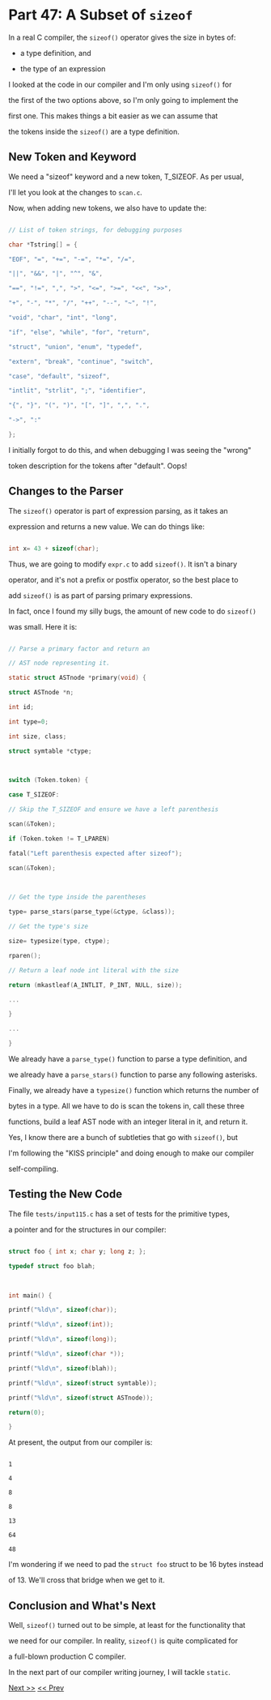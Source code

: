 # Part 47: A Subset of `sizeof`

  

In a real C compiler, the `sizeof()` operator gives the size in bytes of:

  

+ a type definition, and

+ the type of an expression

  

I looked at the code in our compiler and I'm only using `sizeof()` for

the first of the two options above, so I'm only going to implement the

first one. This makes things a bit easier as we can assume that

the tokens inside the `sizeof()` are a type definition.

  

## New Token and Keyword

  

We need a "sizeof" keyword and a new token, T_SIZEOF. As per usual,

I'll let you look at the changes to `scan.c`.

  

Now, when adding new tokens, we also have to update the:

  

```c

// List of token strings, for debugging purposes

char *Tstring[] = {

"EOF", "=", "+=", "-=", "*=", "/=",

"||", "&&", "|", "^", "&",

"==", "!=", ",", ">", "<=", ">=", "<<", ">>",

"+", "-", "*", "/", "++", "--", "~", "!",

"void", "char", "int", "long",

"if", "else", "while", "for", "return",

"struct", "union", "enum", "typedef",

"extern", "break", "continue", "switch",

"case", "default", "sizeof",

"intlit", "strlit", ";", "identifier",

"{", "}", "(", ")", "[", "]", ",", ".",

"->", ":"

};

```

  

I initially forgot to do this, and when debugging I was seeing the "wrong"

token description for the tokens after "default". Oops!

  

## Changes to the Parser

  

The `sizeof()` operator is part of expression parsing, as it takes an

expression and returns a new value. We can do things like:

  

```c

int x= 43 + sizeof(char);

```

  

Thus, we are going to modify `expr.c` to add `sizeof()`. It isn't a binary

operator, and it's not a prefix or postfix operator, so the best place to

add `sizeof()` is as part of parsing primary expressions.

  

In fact, once I found my silly bugs, the amount of new code to do `sizeof()`

was small. Here it is:

  

```c

// Parse a primary factor and return an

// AST node representing it.

static struct ASTnode *primary(void) {

struct ASTnode *n;

int id;

int type=0;

int size, class;

struct symtable *ctype;

  

switch (Token.token) {

case T_SIZEOF:

// Skip the T_SIZEOF and ensure we have a left parenthesis

scan(&Token);

if (Token.token != T_LPAREN)

fatal("Left parenthesis expected after sizeof");

scan(&Token);

  

// Get the type inside the parentheses

type= parse_stars(parse_type(&ctype, &class));

// Get the type's size

size= typesize(type, ctype);

rparen();

// Return a leaf node int literal with the size

return (mkastleaf(A_INTLIT, P_INT, NULL, size));

...

}

...

}

```

  

We already have a `parse_type()` function to parse a type definition, and

we already have a `parse_stars()` function to parse any following asterisks.

Finally, we already have a `typesize()` function which returns the number of

bytes in a type. All we have to do is scan the tokens in, call these three

functions, build a leaf AST node with an integer literal in it, and return it.

  

Yes, I know there are a bunch of subtleties that go with `sizeof()`, but

I'm following the "KISS principle" and doing enough to make our compiler

self-compiling.

  

## Testing the New Code

  

The file `tests/input115.c` has a set of tests for the primitive types,

a pointer and for the structures in our compiler:

  

```c

struct foo { int x; char y; long z; };

typedef struct foo blah;

  

int main() {

printf("%ld\n", sizeof(char));

printf("%ld\n", sizeof(int));

printf("%ld\n", sizeof(long));

printf("%ld\n", sizeof(char *));

printf("%ld\n", sizeof(blah));

printf("%ld\n", sizeof(struct symtable));

printf("%ld\n", sizeof(struct ASTnode));

return(0);

}

```

  

At present, the output from our compiler is:

  

```

1

4

8

8

13

64

48

```

  

I'm wondering if we need to pad the `struct foo` struct to be 16 bytes instead

of 13. We'll cross that bridge when we get to it.

  

## Conclusion and What's Next

  

Well, `sizeof()` turned out to be simple, at least for the functionality that

we need for our compiler. In reality, `sizeof()` is quite complicated for

a full-blown production C compiler.

  

In the next part of our compiler writing journey, I will tackle `static`.

[Next >>](./48-Static)  [<< Prev](./46-Void-Functions)
